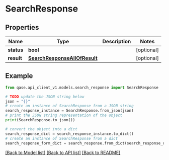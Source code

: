 # SearchResponse


## Properties

Name | Type | Description | Notes
------------ | ------------- | ------------- | -------------
**status** | **bool** |  | [optional] 
**result** | [**SearchResponseAllOfResult**](SearchResponseAllOfResult.md) |  | [optional] 

## Example

```python
from qase.api_client_v1.models.search_response import SearchResponse

# TODO update the JSON string below
json = "{}"
# create an instance of SearchResponse from a JSON string
search_response_instance = SearchResponse.from_json(json)
# print the JSON string representation of the object
print(SearchResponse.to_json())

# convert the object into a dict
search_response_dict = search_response_instance.to_dict()
# create an instance of SearchResponse from a dict
search_response_form_dict = search_response.from_dict(search_response_dict)
```
[[Back to Model list]](../README.md#documentation-for-models) [[Back to API list]](../README.md#documentation-for-api-endpoints) [[Back to README]](../README.md)


